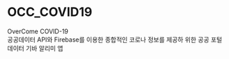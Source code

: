 # OCC_COVID19
OverCome COVID-19 
<Br> 공공데이터 API와 Firebase를 이용한
종합적인 코로나 정보를 제공하 위한 공공 포털 데이터 기바 알리미 앱
